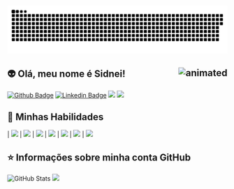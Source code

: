 ![ Animação Gits Snake Revenge ](https://github.com/VagnerBellacosa/VagnerBellacosa/blob/main/github-contribution-grid-snake.svg)
##  :alien: Olá, meu nome é <strong>Sidnei!</strong><img align="right" src="https://media.giphy.com/media/kReKcfrs1YoTmt2AQt/giphy.gif" alt="animated" />


[![Github Badge](https://img.shields.io/badge/-Github-000?style=flat-square&logo=Github&logoColor=white&link=https://github.com/Sidrajr)](https://github.com/Sidrajr)
[![Linkedin Badge](https://img.shields.io/badge/-LinkedIn-blue?style=flat-square&logo=Linkedin&logoColor=white&link=https://www.linkedin.com/in/sidnei-roberto-b18072149/)](https://www.linkedin.com/in/sidnei-roberto-b18072149/)
<a href="https://api.whatsapp.com/send?phone=5515996869243&" alt="WhatsApp">
<img src="https://img.shields.io/badge/-WhatsApp-25d366?style=flat-square&labelColor=25d366&logo=whatsapp&logoColor=white&link=API-DO-SEU-WHATSAPP"/></a>
<a href="https://www.instagram.com/sid_roberto/" alt="Instagram">
<img src="https://img.shields.io/badge/-Instagram-DF0174?style=flat-square&labelColor=DF0174&logo=instagram&logoColor=white&link=LINK-DO-SEU-INSTAGRAM"/></a>
##  🚀 Minhas Habilidades
| <img src="https://img.shields.io/badge/Dart-0175C2?style=for-the-badge&logo=dart&logoColor=white" />
| <img src="https://img.shields.io/badge/Flutter-02569B?style=for-the-badge&logo=flutter&logoColor=white" />
| <img src="https://img.shields.io/badge/Python-3776AB?style=for-the-badge&logo=python&logoColor=white"/>
| <img src="https://img.shields.io/badge/PostgreSQL-316192?style=for-the-badge&logo=postgresql&logoColor=white" />
| <img src="https://img.shields.io/badge/Git-E34F26?style=for-the-badge&logo=git&logoColor=white" />
| <img src="https://img.shields.io/badge/Linux-E34F26?style=for-the-badge&logo=linux&logoColor=black" />
| <img src="https://img.shields.io/badge/Windows-017AD7?style=for-the-badge&logo=windows&logoColor=white" />


##  ⭐ Informações sobre minha conta GitHub
![ GitHub Stats ](https://github-readme-stats.vercel.app/api?username=Sidrajr&theme=dark&show_icons=true )
<img height="180em" src="https://github-readme-stats.vercel.app/api/top-langs/?username=Sidrajr&layout=compact&langs_count=7&theme=dark"/>
